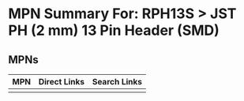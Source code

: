 



# MPN Summary For: RPH13S > JST PH (2 mm) 13 Pin Header (SMD)

## MPNs
  

|MPN|Direct Links|Search Links|
| :--- | :--- | :--- |
||||
